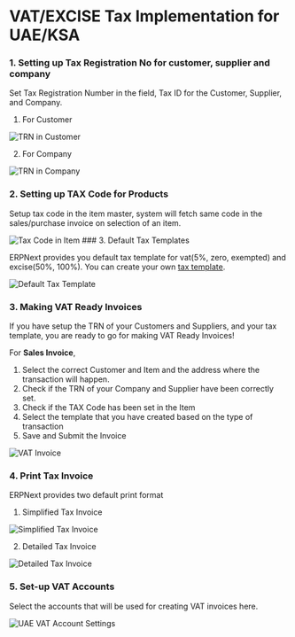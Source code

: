 <!-- add-breadcrumbs -->
# VAT/EXCISE Tax Implementation for UAE/KSA

### 1. Setting up Tax Registration No for customer, supplier and company

Set Tax Registration Number in the field, Tax ID for the Customer, Supplier, and Company.

1. For Customer
<img class="screenshot" alt="TRN in Customer" src="{{docs_base_url}}/assets/img/regional/uae/tax-id-customer.png">

2. For Company
<img class="screenshot" alt="TRN in Company" src="{{docs_base_url}}/assets/img/regional/uae/tax-id-company.png">

### 2. Setting up TAX Code for Products
Setup tax code in the item master, system will fetch same code in the sales/purchase invoice on selection of an item.

<img class="screenshot" alt="Tax Code in Item" src="{{docs_base_url}}/assets/img/regional/uae/tax-code-item.png">
### 3. Default Tax Templates

ERPNext provides you default tax template for vat(5%, zero, exempted) and excise(50%, 100%). You can create your own [tax template](/docs/v12/user/manual/en/setting-up/setting-up-taxes.html).

<img class="screenshot" alt="Default Tax Template" src="{{docs_base_url}}/assets/img/regional/uae/uae-tax-templates.png">

### 3. Making VAT Ready Invoices

If you have setup the TRN of your Customers and Suppliers, and your tax template, you are ready to go for making VAT Ready Invoices!

For **Sales Invoice**,

1. Select the correct Customer and Item and the address where the transaction will happen.
2. Check if the TRN of your Company and Supplier have been correctly set.
3. Check if the TAX Code has been set in the Item
4. Select the  template that you have created based on the type of transaction
5. Save and Submit the Invoice

<img class="screenshot" alt="VAT Invoice" src="{{docs_base_url}}/assets/img/regional/uae/vat-invoice.gif">

### 4. Print Tax Invoice

ERPNext provides two default print format

1. Simplified Tax Invoice
<img class="screenshot" alt="Simplified Tax Invoice" src="{{docs_base_url}}/assets/img/regional/uae/simplified-invoice.png">

2. Detailed Tax Invoice
<img class="screenshot" alt="Detailed Tax Invoice" src="{{docs_base_url}}/assets/img/regional/uae/detailed-invoice.png">

### 5. Set-up VAT Accounts
Select the accounts that will be used for creating VAT invoices here.

<img class="screenshot" alt="UAE VAT Account Settings" src="{{docs_base_url}}/assets/img/regional/uae/uae-vat-account-settings.png">
